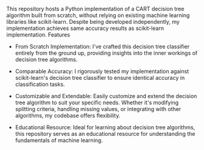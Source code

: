 This repository hosts a Python implementation of a CART decision tree algorithm built from scratch, without relying on existing machine learning libraries like scikit-learn. Despite being developed independently, my implementation achieves same accuracy results as scikit-learn implementation.
Features

* From Scratch Implementation: I've crafted this decision tree classifier entirely from the ground up, providing insights into the inner workings of decision tree algorithms.

* Comparable Accuracy: I rigorously tested my implementation against scikit-learn's decision tree classifier to ensure identical accuracy in classification tasks.

* Customizable and Extendable: Easily customize and extend the decision tree algorithm to suit your specific needs. Whether it's modifying splitting criteria, handling missing values, or integrating with other algorithms, my codebase offers flexibility.

* Educational Resource: Ideal for learning about decision tree algorithms, this repository serves as an educational resource for understanding the fundamentals of machine learning.
